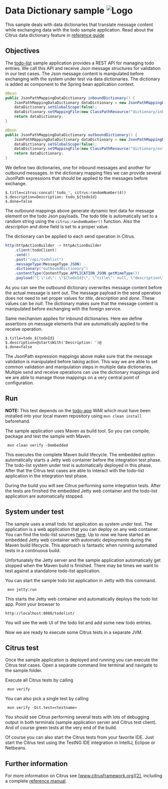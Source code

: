 Data Dictionary sample ![Logo][1]
==============

This sample deals with data dictionaries that translate message content while exchanging data with the todo sample
application. Read about the Citrus data dictionary feature in [reference guide][4]

Objectives
---------

The [todo-list](../todo-app/README.md) sample application provides a REST API for managing todo entries.
We call this API and receive Json message structures for validation in our test cases. The Json message content is manipulated before
exchanging with the system under test via data dictionaries. The dictionary is added as component to the Spring bean application context.

```java
@Bean
public JsonPathMappingDataDictionary inboundDictionary() {
    JsonPathMappingDataDictionary dataDictionary = new JsonPathMappingDataDictionary();
    dataDictionary.setGlobalScope(false);
    dataDictionary.setMappingFile(new ClassPathResource("dictionary/inbound.properties"));
    return dataDictionary;
}

@Bean
public JsonPathMappingDataDictionary outboundDictionary() {
    JsonPathMappingDataDictionary dataDictionary = new JsonPathMappingDataDictionary();
    dataDictionary.setGlobalScope(false);
    dataDictionary.setMappingFile(new ClassPathResource("dictionary/outbound.properties"));
    return dataDictionary;
}
```
                
We define two dictionaries, one for inbound messages and another for outbound messages. In the dictionary mapping files we can provide several JsonPath
expressions that should be applied to the messages before exchange.

```
$.title=citrus:concat('todo_', citrus:randomNumber(4))
$.description=Description: todo_${todoId}
$.done=false
```

The outbound mappings above generate dynamic test data for message element on the todo Json payloads. The todo title is automatically set to a random string using the `citrus:randomNumber()` function.
Also the _description_ and _done_ field is set to a proper value.

The dictionary can be applied to each send operation in Citrus.

```java
http(httpActionBuilder -> httpActionBuilder
    .client(todoClient)
    .send()
    .post("/api/todolist")
    .messageType(MessageType.JSON)
    .dictionary("outboundDictionary")
    .contentType(ContentType.APPLICATION_JSON.getMimeType())
    .payload("{ \"id\": \"${todoId}\", \"title\": null, \"description\": null, \"done\": null}")); 
```
        
As you can see the outbound dictionary overwrites message content before the actual message is sent out. The message payload in the send operation
does not need to set proper values for _title_, _description_ and _done_. These values can be _null_. The dictionary makes sure that the message content is manipulated before
exchanging with the foreign service.

Same mechanism applies for inbound dictionaries. Here we define assertions on message elements that are automatically applied to the receive operation.

```
$.title=todo_${todoId}
$.description=@startsWith('Description: ')@
$.done=false
```
    
The JsonPath expression mappings above make sure that the message validation is manipulated before taking action. This way we are able to set common validation and manipulation steps in
multiple data dictionaries. Multiple send and receive operations can use the dictionary mappings and we are able to manage those mappings on a very central point of
configuration.            
                
Run
---------

**NOTE:** This test depends on the [todo-app](../todo-app/) WAR which must have been installed into your local maven repository using `mvn clean install` beforehand.

The sample application uses Maven as build tool. So you can compile, package and test the
sample with Maven.
 
     mvn clean verify -Dembedded
    
This executes the complete Maven build lifecycle. The embedded option automatically starts a Jetty web
container before the integration test phase. The todo-list system under test is automatically deployed in this phase.
After that the Citrus test cases are able to interact with the todo-list application in the integration test phase.

During the build you will see Citrus performing some integration tests.
After the tests are finished the embedded Jetty web container and the todo-list application are automatically stopped.

System under test
---------

The sample uses a small todo list application as system under test. The application is a web application
that you can deploy on any web container. You can find the todo-list sources [here](../todo-app). Up to now we have started an 
embedded Jetty web container with automatic deployments during the Maven build lifecycle. This approach is fantastic 
when running automated tests in a continuous build.
  
Unfortunately the Jetty server and the sample application automatically get stopped when the Maven build is finished. 
There may be times we want to test against a standalone todo-list application.  

You can start the sample todo list application in Jetty with this command.

     mvn jetty:run

This starts the Jetty web container and automatically deploys the todo list app. Point your browser to
 
    http://localhost:8080/todolist/

You will see the web UI of the todo list and add some new todo entries.

Now we are ready to execute some Citrus tests in a separate JVM.

Citrus test
---------

Once the sample application is deployed and running you can execute the Citrus test cases.
Open a separate command line terminal and navigate to the sample folder.

Execute all Citrus tests by calling

     mvn verify

You can also pick a single test by calling

     mvn verify -Dit.test=<testname>

You should see Citrus performing several tests with lots of debugging output in both terminals (sample application server
and Citrus test client). And of course green tests at the very end of the build.

Of course you can also start the Citrus tests from your favorite IDE.
Just start the Citrus test using the TestNG IDE integration in IntelliJ, Eclipse or Netbeans.

Further information
---------

For more information on Citrus see [www.citrusframework.org][2], including
a complete [reference manual][3].

 [1]: https://citrusframework.org/img/brand-logo.png "Citrus"
 [2]: https://citrusframework.org
 [3]: https://citrusframework.org/reference/html/
 [4]: https://citrusframework.org/reference/html#data-dictionaries

